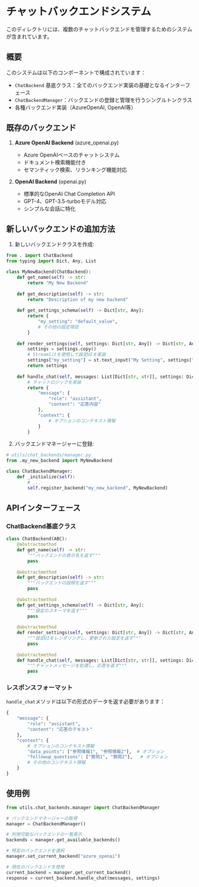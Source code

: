 # チャットバックエンドシステム

このディレクトリには、複数のチャットバックエンドを管理するためのシステムが含まれています。

## 概要

このシステムは以下のコンポーネントで構成されています：

- `ChatBackend` 基底クラス：全てのバックエンド実装の基礎となるインターフェース
- `ChatBackendManager`：バックエンドの登録と管理を行うシングルトンクラス
- 各種バックエンド実装（AzureOpenAI, OpenAI等）

## 既存のバックエンド

1. **Azure OpenAI Backend** (azure_openai.py)
   - Azure OpenAIベースのチャットシステム
   - ドキュメント検索機能付き
   - セマンティック検索、リランキング機能対応

2. **OpenAI Backend** (openai.py)
   - 標準的なOpenAI Chat Completion API
   - GPT-4、GPT-3.5-turboモデル対応
   - シンプルな会話に特化

## 新しいバックエンドの追加方法

1. 新しいバックエンドクラスを作成:

```python
from . import ChatBackend
from typing import Dict, Any, List

class MyNewBackend(ChatBackend):
    def get_name(self) -> str:
        return "My New Backend"
    
    def get_description(self) -> str:
        return "Description of my new backend"
    
    def get_settings_schema(self) -> Dict[str, Any]:
        return {
            "my_setting": "default_value",
            # その他の設定項目
        }
    
    def render_settings(self, settings: Dict[str, Any]) -> Dict[str, Any]:
        settings = settings.copy()
        # Streamlitを使用して設定UIを実装
        settings["my_setting"] = st.text_input("My Setting", settings["my_setting"])
        return settings
    
    def handle_chat(self, messages: List[Dict[str, str]], settings: Dict[str, Any]) -> Dict[str, Any]:
        # チャットロジックを実装
        return {
            "message": {
                "role": "assistant",
                "content": "応答内容"
            },
            "context": {
                # オプションのコンテキスト情報
            }
        }
```

2. バックエンドマネージャーに登録:

```python
# utils/chat_backends/manager.py
from .my_new_backend import MyNewBackend

class ChatBackendManager:
    def _initialize(self):
        # ...
        self.register_backend("my_new_backend", MyNewBackend)
```

## APIインターフェース

### ChatBackend基底クラス

```python
class ChatBackend(ABC):
    @abstractmethod
    def get_name(self) -> str:
        """バックエンドの表示名を返す"""
        pass
    
    @abstractmethod
    def get_description(self) -> str:
        """バックエンドの説明を返す"""
        pass
    
    @abstractmethod
    def get_settings_schema(self) -> Dict[str, Any]:
        """設定のスキーマを返す"""
        pass
    
    @abstractmethod
    def render_settings(self, settings: Dict[str, Any]) -> Dict[str, Any]:
        """設定UIをレンダリングし、更新された設定を返す"""
        pass
    
    @abstractmethod
    def handle_chat(self, messages: List[Dict[str, str]], settings: Dict[str, Any]) -> Dict[str, Any]:
        """チャットメッセージを処理し、応答を返す"""
        pass
```

### レスポンスフォーマット

`handle_chat`メソッドは以下の形式のデータを返す必要があります：

```python
{
    "message": {
        "role": "assistant",
        "content": "応答のテキスト"
    },
    "context": {
        # オプションのコンテキスト情報
        "data_points": ["参照情報1", "参照情報2"],  # オプション
        "followup_questions": ["質問1", "質問2"],   # オプション
        # その他のコンテキスト情報
    }
}
```

## 使用例

```python
from utils.chat_backends.manager import ChatBackendManager

# バックエンドマネージャーの取得
manager = ChatBackendManager()

# 利用可能なバックエンドの一覧表示
backends = manager.get_available_backends()

# 特定のバックエンドを選択
manager.set_current_backend("azure_openai")

# 現在のバックエンドを使用
current_backend = manager.get_current_backend()
response = current_backend.handle_chat(messages, settings)